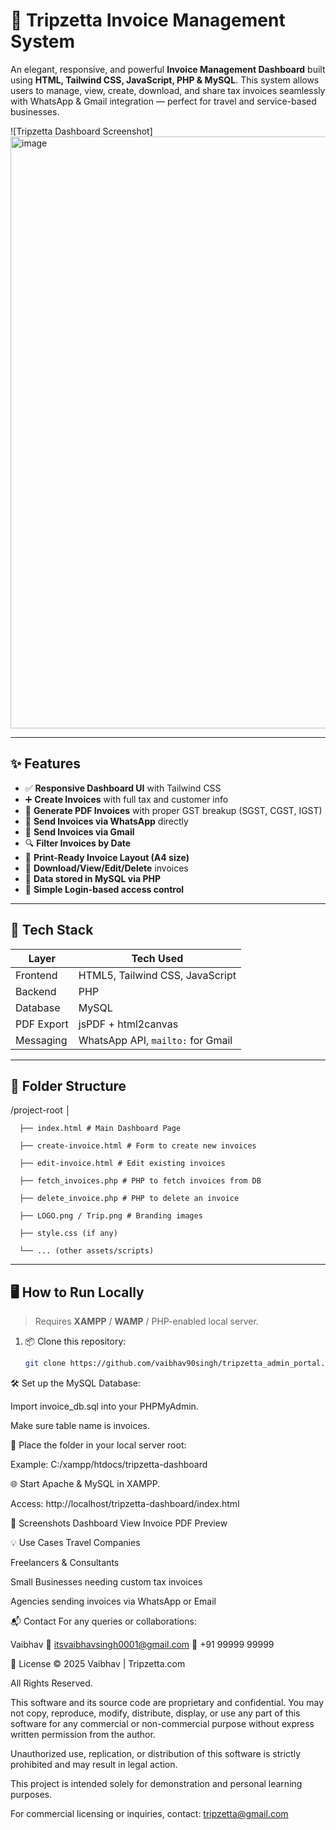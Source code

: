 # 🧾 Tripzetta Invoice Management System

An elegant, responsive, and powerful **Invoice Management Dashboard** built using **HTML, Tailwind CSS, JavaScript, PHP & MySQL**. This system allows users to manage, view, create, download, and share tax invoices seamlessly with WhatsApp & Gmail integration — perfect for travel and service-based businesses.

![Tripzetta Dashboard Screenshot]
<img width="947" alt="image" src="https://github.com/user-attachments/assets/626417e6-6a22-4821-894c-2a178e720feb" />

---

## ✨ Features

- ✅ **Responsive Dashboard UI** with Tailwind CSS
- ➕ **Create Invoices** with full tax and customer info
- 📄 **Generate PDF Invoices** with proper GST breakup (SGST, CGST, IGST)
- 📲 **Send Invoices via WhatsApp** directly
- 📧 **Send Invoices via Gmail**
- 🔍 **Filter Invoices by Date**
- 🧾 **Print-Ready Invoice Layout (A4 size)**
- 📂 **Download/View/Edit/Delete** invoices
- 💾 **Data stored in MySQL via PHP**
- 🔐 **Simple Login-based access control**

---

## 🧰 Tech Stack

| Layer       | Tech Used                      |
|------------|----------------------------------|
| Frontend   | HTML5, Tailwind CSS, JavaScript |
| Backend    | PHP                              |
| Database   | MySQL                            |
| PDF Export | jsPDF + html2canvas              |
| Messaging  | WhatsApp API, `mailto:` for Gmail|

---

## 📂 Folder Structure

/project-root
      │

      ├── index.html # Main Dashboard Page

      ├── create-invoice.html # Form to create new invoices

      ├── edit-invoice.html # Edit existing invoices

      ├── fetch_invoices.php # PHP to fetch invoices from DB

      ├── delete_invoice.php # PHP to delete an invoice

      ├── LOGO.png / Trip.png # Branding images

      ├── style.css (if any)

      └── ... (other assets/scripts)

---

## 🖥️ How to Run Locally

> Requires **XAMPP** / **WAMP** / PHP-enabled local server.

1. 📦 Clone this repository:
   ```bash
   git clone https://github.com/vaibhav90singh/tripzetta_admin_portal.git
🛠️ Set up the MySQL Database:

Import invoice_db.sql into your PHPMyAdmin.

Make sure table name is invoices.

🔧 Place the folder in your local server root:

Example: C:/xampp/htdocs/tripzetta-dashboard

🌐 Start Apache & MySQL in XAMPP.

Access: http://localhost/tripzetta-dashboard/index.html

📸 Screenshots
Dashboard View	Invoice PDF Preview

💡 Use Cases
Travel Companies

Freelancers & Consultants

Small Businesses needing custom tax invoices

Agencies sending invoices via WhatsApp or Email

📬 Contact
For any queries or collaborations:

Vaibhav
📧 itsvaibhavsingh0001@gmail.com
📱 +91 99999 99999

📄 License
© 2025 Vaibhav | Tripzetta.com

All Rights Reserved.

This software and its source code are proprietary and confidential. You may not copy, reproduce, modify, distribute, display, or use any part of this software for any commercial or non-commercial purpose without express written permission from the author.

Unauthorized use, replication, or distribution of this software is strictly prohibited and may result in legal action.

This project is intended solely for demonstration and personal learning purposes.

For commercial licensing or inquiries, contact: tripzetta@gmail.com

